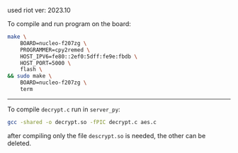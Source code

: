 used riot ver: 2023.10

To compile and run program on the board:
```bash
make \
    BOARD=nucleo-f207zg \
    PROGRAMMER=cpy2remed \
    HOST_IPV6=fe80::2ef0:5dff:fe9e:fbdb \
    HOST_PORT=5000 \
    flash \
&& sudo make \
    BOARD=nucleo-f207zg \
    term
```

---

To compile `decrypt.c` run in `server_py`:
```bash
gcc -shared -o decrypt.so -fPIC decrypt.c aes.c
```
after compiling only the file `descrypt.so` is needed, the other can be deleted.
